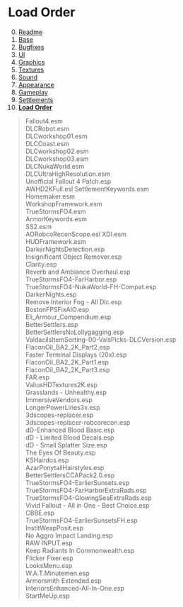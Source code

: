# Load Order

0. [Readme](./README.md)
1. [Base](./1.BASE.md)
2. [Bugfixes](./2.BUGFIXES.md)
3. [UI](./3.UI.md)
4. [Graphics](./4.GRAPHICS.md)
5. [Textures](./5.TEXTURES.md)
6. [Sound](./6.SOUND.md)
7. [Appearance](./7.APPEARANCE.md)
8. [Gameplay](./8.GAMEPLAY.md)
9. [Settlements](./9.SETTLEMENTS.md)
10. **[Load Order](./0.LOAD_ORDER.md)**

>Fallout4.esm  
>DLCRobot.esm  
>DLCworkshop01.esm  
>DLCCoast.esm  
>DLCworkshop02.esm  
>DLCworkshop03.esm  
>DLCNukaWorld.esm  
>DLCUltraHighResolution.esm  
>Unofficial Fallout 4 Patch.esp  
>AWHD2KFull.esl
>SettlementKeywords.esm  
>Homemaker.esm  
>WorkshopFramework.esm  
>TrueStormsFO4.esm  
>ArmorKeywords.esm  
>SS2.esm  
>AORobcoReconScope.esl
>XDI.esm  
>HUDFramework.esm  
>DarkerNightsDetection.esp  
>Insignificant Object Remover.esp  
>Clarity.esp  
>Reverb and Ambiance Overhaul.esp  
>TrueStormsFO4-FarHarbor.esp  
>TrueStormsFO4-NukaWorld-FH-Compat.esp  
>DarkerNights.esp  
>Remove Interior Fog - All Dlc.esp  
>BostonFPSFixAIO.esp  
>Eli_Armour_Compendium.esp  
>BetterSettlers.esp  
>BetterSettlersNoLollygagging.esp  
>ValdacilsItemSorting-00-ValsPicks-DLCVersion.esp  
>FlaconOil_BA2_2K_Part2.esp  
>Faster Terminal Displays (20x).esp  
>FlaconOil_BA2_2K_Part1.esp  
>FlaconOil_BA2_2K_Part3.esp  
>FAR.esp  
>ValiusHDTextures2K.esp  
>Grasslands - Unhealthy.esp  
>ImmersiveVendors.esp  
>LongerPowerLines3x.esp  
>3dscopes-replacer.esp  
>3dscopes-replacer-robcorecon.esp  
>dD-Enhanced Blood Basic.esp  
>dD - Limited Blood Decals.esp  
>dD - Small Splatter Size.esp  
>The Eyes Of Beauty.esp  
>KSHairdos.esp  
>AzarPonytailHairstyles.esp  
>BetterSettlersCCAPack2.0.esp  
>TrueStormsFO4-EarlierSunsets.esp  
>TrueStormsFO4-FarHarborExtraRads.esp  
>TrueStormsFO4-GlowingSeaExtraRads.esp  
>Vivid Fallout - All in One - Best Choice.esp  
>CBBE.esp  
>TrueStormsFO4-EarlierSunsetsFH.esp  
>InstitWeapPosit.esp  
>No Aggro Impact Landing.esp  
>RAW INPUT.esp  
>Keep Radiants In Commonwealth.esp  
>Flicker Fixer.esp  
>LooksMenu.esp  
>W.A.T.Minutemen.esp  
>Armorsmith Extended.esp  
>InteriorsEnhanced-All-In-One.esp  
>StartMeUp.esp  
